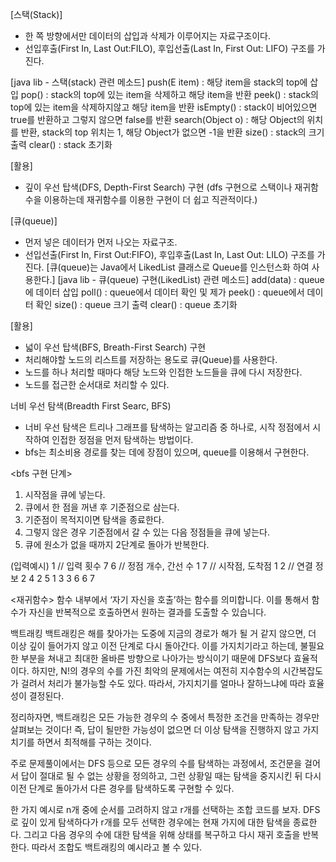 [스택(Stack)]
  - 한 쪽 방향에서만 데이터의 삽입과 삭제가 이루어지는 자료구조이다.
  - 선입후출(First In, Last Out:FILO), 후입선출(Last In, First Out: LIFO) 구조를 가진다.

  [java lib - 스택(stack) 관련 메소드]
  push(E item) : 해당 item을 stack의 top에 삽입
  pop() : stack의 top에 있는 item을 삭제하고 해당 item을 반환
  peek() : stack의 top에 있는 item을 삭제하지않고 해당 item을 반환
  isEmpty() : stack이 비어있으면 true를 반환하고 그렇지 않으면 false를 반환
  search(Object o) : 해당 Object의 위치를 반환, stack의 top 위치는 1, 해당 Object가 없으면 -1을 반환
  size() : stack의 크기 출력
  clear() : stack 초기화

 [활용]
 - 깊이 우선 탑색(DFS, Depth-First Search) 구현 (dfs 구현으로 스택이나 재귀함수을 이용하는데 재귀함수를 이용한 구현이 더 쉽고 직관적이다.)

[큐(queue)]
  - 먼저 넣은 데이터가 먼저 나오는 자료구조.
  - 선입선출(First In, First Out:FIFO), 후입후출(Last In, Last Out: LILO) 구조를 가진다.
  [큐(queue)는 Java에서 LikedList 클래스로 Queue를 인스턴스화 하여 사용한다.]
  [java lib - 큐(queue) 구현(LikedList) 관련 메소드]
  add(data) : queue에 데이터 삽입
  poll() : queue에서 데이터 확인 및 제가
  peek() : queue에서 데이터 확인
  size() : queue 크기 출력
  clear() : queue 초기화

  [활용]
  - 넓이 우선 탑색(BFS, Breath-First Search) 구현
  - 처리해야할 노드의 리스트를 저장하는 용도로 큐(Queue)를 사용한다.
  - 노드를 하나 처리할 때마다 해당 노드와 인접한 노드들을 큐에 다시 저장한다.
  - 노드를 접근한 순서대로 처리할 수 있다.

  너비 우선 탐색(Breadth First Searc, BFS)
 - 너비 우선 탐색은 트리나 그래프를 탐색하는 알고리즘 중 하나로, 시작 정점에서 시작하여 인접한 정점을 먼저 탐색하는 방법이다.
 - bfs는 최소비용 경로를 찾는 데에 장점이 있으며, queue를 이용해서 구현한다.

 <bfs 구현 단계>
 1. 시작점을 큐에 넣는다.
 2. 큐에서 한 점을 꺼낸 후 기준점으로 삼는다.
 3. 기준점이 목적지이면 탐색을 종료한다.
 4. 그렇지 않은 경우 기준점에서 갈 수 있는 다음 정점들을 큐에 넣는다.
 5. 큐에 원소가 없을 때까지 2단계로 돌아가 반복한다.

  (입력예시)
  1 // 입력 횟수
  7 6 // 정점 개수, 간선 수
  1 7 // 시작점, 도착점
  1 2 // 연결 정보
  2 4
  2 5
  1 3
  3 6
  6 7

 <재귀함수>
 함수 내부에서 ‘자기 자신을 호출’하는 함수를 의미합니다. 이를 통해서 함수가 자신을 반복적으로 호출하면서 원하는 결과를 도출할 수 있습니다.

백트래킹
백트래킹은 해를 찾아가는 도중에 지금의 경로가 해가 될 거 같지 않으면, 더 이상 깊이 들어가지 않고 이전 단계로 다시 돌아간다. 이를 가지치기라고 하는데, 불필요한 부분을 쳐내고 최대한 올바른 방향으로 나아가는 방식이기 때문에 DFS보다 효율적이다. 하지만, N!의 경우의 수를 가진 최악의 문제에서는 여전히 지수함수의 시간복잡도가 걸려서 처리가 불가능할 수도 있다. 따라서, 가지치기를 얼마나 잘하느냐에 따라 효율성이 결정된다.

정리하자면, 백트래킹은 모든 가능한 경우의 수 중에서 특정한 조건을 만족하는 경우만 살펴보는 것이다! 즉, 답이 될만한 가능성이 없으면 더 이상 탐색을 진행하지 않고 가지치기를 하면서 최적해를 구하는 것이다.

주로 문제풀이에서는 DFS 등으로 모든 경우의 수를 탐색하는 과정에서, 조건문을 걸어서 답이 절대로 될 수 없는 상황을 정의하고, 그런 상황일 때는 탐색을 중지시킨 뒤 다시 이전 단계로 돌아가서 다른 경우를 탐색하도록 구현할 수 있다.

한 가지 예시로 n개 중에 순서를 고려하지 않고 r개를 선택하는 조합 코드를 보자. DFS로 깊이 있게 탐색하다가 r개를 모두 선택한 경우에는 현재 가지에 대한 탐색을 종료한다. 그리고 다음 경우의 수에 대한 탐색을 위해 상태를 복구하고 다시 재귀 호출을 반복한다. 따라서 조합도 백트래킹의 예시라고 볼 수 있다.
